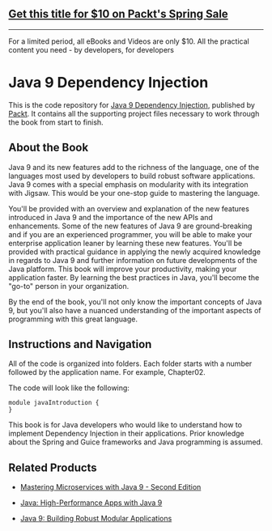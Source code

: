 ## [Get this title for $10 on Packt's Spring Sale](https://www.packt.com/B07760?utm_source=github&utm_medium=packt-github-repo&utm_campaign=spring_10_dollar_2022)
-----
For a limited period, all eBooks and Videos are only $10. All the practical content you need \- by developers, for developers

# Java 9 Dependency Injection
This is the code repository for [Java 9 Dependency Injection](https://www.packtpub.com/application-development/java-9-dependency-injection?utm_source=github&utm_medium=repository&utm_campaign=9781788296250), published by [Packt](https://www.packtpub.com/?utm_source=github). It contains all the supporting project files necessary to work through the book from start to finish.
## About the Book
Java 9 and its new features add to the richness of the language, one of the languages most used by developers to build robust software applications. Java 9 comes with a special emphasis on modularity with its integration with Jigsaw. This would be your one-stop guide to mastering the language.

You'll be provided with an overview and explanation of the new features introduced in Java 9 and the importance of the new APIs and enhancements. Some of the new features of Java 9 are ground-breaking and if you are an experienced programmer, you will be able to make your enterprise application leaner by learning these new features. You'll be provided with practical guidance in applying the newly acquired knowledge in regards to Java 9 and further information on future developments of the Java platform. This book will improve your productivity, making your application faster. By learning the best practices in Java, you'll become the "go-to" person in your organization.

By the end of the book, you'll not only know the important concepts of Java 9, but you'll also have a nuanced understanding of the important aspects of programming with this great language.

## Instructions and Navigation
All of the code is organized into folders. Each folder starts with a number followed by the application name. For example, Chapter02.


The code will look like the following:
```
module javaIntroduction {
}
```

This book is for Java developers who would like to understand how to implement Dependency Injection in their applications. Prior knowledge about the Spring and Guice frameworks and Java programming is assumed.

## Related Products
* [Mastering Microservices with Java 9 - Second Edition](https://www.packtpub.com/application-development/mastering-microservices-java-9-second-edition?utm_source=github&utm_medium=repository&utm_campaign=9781787281448)

* [Java: High-Performance Apps with Java 9](https://www.packtpub.com/application-development/java-high-performance-apps-java-9?utm_source=github&utm_medium=repository&utm_campaign=9781789130515)

* [Java 9: Building Robust Modular Applications](https://www.packtpub.com/application-development/java-9-building-robust-modular-applications?utm_source=github&utm_medium=repository&utm_campaign=9781788832823)
